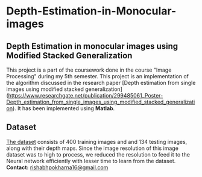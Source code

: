 # Depth-Estimation-in-Monocular-images
## Depth Estimation in monocular images using Modified Stacked Generalization
This project is a part of the coursework done in the course "Image Processing" during my 5th semester. This project is an implementation of the algorithm discussed in the research paper [Depth estimation from single images using modified stacked generalization] (https://www.researchgate.net/publication/299485061_Poster-Depth_estimation_from_single_images_using_modified_stacked_generalization). 
It has been implemented using **Matlab**.
## Dataset
[The dataset](http://make3d.cs.cornell.edu/data.html) consists of 400 training images and and 134 testing images, along with their depth maps. Since the image resolution of this image dataset was to high to process, we reduced the resolution to feed it to the Neural network efficiently with lesser time to learn from the dataset.
<br>
**Contact:**  rishabhpokharna16@gmail.com
